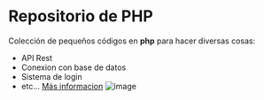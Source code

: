  # Repositorio de PHP
 Colección de pequeños códigos en **php** para hacer diversas cosas:
 - API Rest
 - Conexion con base de datos
 - Sistema de login
 - etc...
 [Más informacion](http://php.net)
 ![image](https://pixabay.com/es/photos/arce-oto%c3%b1o-sale-de-%c3%a1rbol-7590861/)
